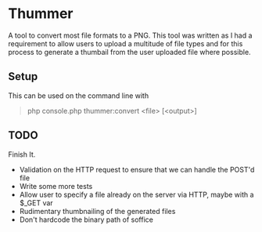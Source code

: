 # Thummer

A tool to convert most file formats to a PNG. This tool was written as I had a requirement
to allow users to upload a multitude of file types and for this process to generate a thumbail
from the user uploaded file where possible.

## Setup 

This can be used on the command line with 

> php console.php thummer:convert \<file\> \[\<output\>\]

## TODO

Finish It.

- Validation on the HTTP request to ensure that we can handle the POST'd file
- Write some more tests
- Allow user to specify a file already on the server via HTTP, maybe with a $_GET var
- Rudimentary thumbnailing of the generated files 
- Don't hardcode the binary path of soffice